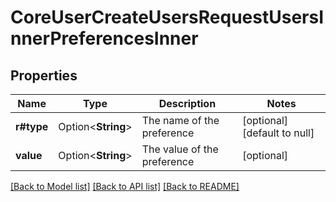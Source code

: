 # CoreUserCreateUsersRequestUsersInnerPreferencesInner

## Properties

Name | Type | Description | Notes
------------ | ------------- | ------------- | -------------
**r#type** | Option<**String**> | The name of the preference | [optional][default to null]
**value** | Option<**String**> | The value of the preference | [optional]

[[Back to Model list]](../README.md#documentation-for-models) [[Back to API list]](../README.md#documentation-for-api-endpoints) [[Back to README]](../README.md)


